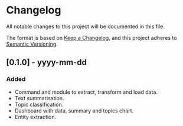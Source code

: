 # Changelog

All notable changes to this project will be documented in this file.

The format is based on [Keep a Changelog](https://keepachangelog.com/en/1.0.0/),
and this project adheres to [Semantic Versioning](https://semver.org/spec/v2.0.0.html).

## [0.1.0] - yyyy-mm-dd

### Added

- Command and module to extract, transform and load data.
- Text summarisation.
- Topic classification.
- Dashboard with data, summary and topics chart.
- Entity extraction.
